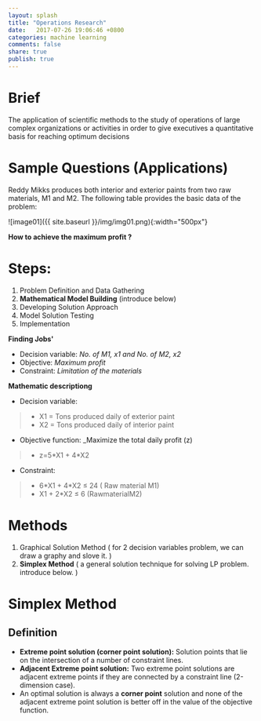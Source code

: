 ```yaml
---
layout: splash
title: "Operations Research"
date:   2017-07-26 19:06:46 +0800
categories: machine learning
comments: false
share: true
publish: true
---
```


# Brief
The application of scientific methods to the study of operations of large complex organizations or activities in order to give executives a quantitative basis for reaching optimum decisions

# Sample Questions (Applications)
Reddy Mikks produces both interior and exterior paints from two raw materials, M1 and M2. The following table provides the basic data of the problem:

![image01]({{ site.baseurl }}/img/img01.png){:width="500px"} 

__How to achieve the maximum profit ?__

# Steps:
1. Problem Definition and Data Gathering
2. __Mathematical Model Building__ (introduce below)
3. Developing Solution Approach
5. Model Solution Testing 
6. Implementation

__Finding Jobs'__
- Decision variable: _No. of M1, x1 and No. of M2, x2_
- Objective: _Maximum profit_
- Constraint: _Limitation of the materials_

__Mathematic descriptiong__
- Decision variable: 
>* X1 = Tons produced daily of exterior paint
>* X2 = Tons produced daily of interior paint
- Objective function: _Maximize the total daily profit (z) 
>* z=5\*X1 + 4\*X2
- Constraint: 
>* 6\*X1 + 4\*X2 ≤ 24 ( Raw material M1)
>* X1 + 2\*X2 ≤ 6 (RawmaterialM2)

# Methods
1. Graphical Solution Method ( for 2 decision variables problem, we can draw a graphy and slove it. )
2. __Simplex Method__ ( a general solution technique for solving LP problem. introduce below. )

# Simplex Method
## Definition
- __Extreme point solution (corner point solution):__ 
 Solution points that lie on the intersection of a number of constraint lines.
- __Adjacent Extreme point solution:__
 Two extreme point solutions are adjacent extreme points if they are connected by a constraint line (2-dimension case).
- An optimal solution is always a __corner point__ solution and none of the adjacent extreme point solution is better off in the value of the objective function.



